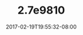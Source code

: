 ---
title: 27e09809
date: 2017-02-19T19:55:32-08:00
draft: false
location: Alberta, BC
img_url: https://d17enza3bfujl8.cloudfront.net/27e09809.jpg
original_fn: ""
tags:
- Alberta, BC
- cars

---